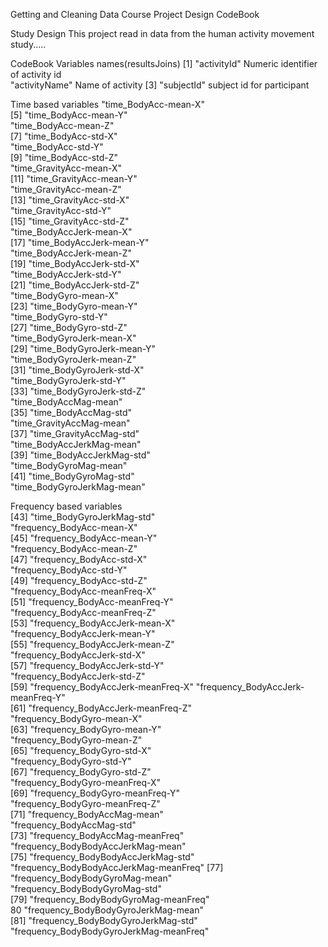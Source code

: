 Getting and Cleaning Data    Course Project Design CodeBookStudy DesignThis project read in data from the human activity movement study.....   CodeBookVariables names(resultsJoins) [1] "activityId"      Numeric identifier of activity id                       "activityName"     Name of activity [3] "subjectId"          subject id for participantTime based variables   "time_BodyAcc-mean-X"               [5] "time_BodyAcc-mean-Y"                    "time_BodyAcc-mean-Z"                    [7] "time_BodyAcc-std-X"                     "time_BodyAcc-std-Y"                     [9] "time_BodyAcc-std-Z"                     "time_GravityAcc-mean-X"                [11] "time_GravityAcc-mean-Y"                 "time_GravityAcc-mean-Z"                [13] "time_GravityAcc-std-X"                  "time_GravityAcc-std-Y"                 [15] "time_GravityAcc-std-Z"                  "time_BodyAccJerk-mean-X"               [17] "time_BodyAccJerk-mean-Y"                "time_BodyAccJerk-mean-Z"               [19] "time_BodyAccJerk-std-X"                 "time_BodyAccJerk-std-Y"                [21] "time_BodyAccJerk-std-Z"                 "time_BodyGyro-mean-X"                  [23] "time_BodyGyro-mean-Y"                "time_BodyGyro-std-Y"                   [27] "time_BodyGyro-std-Z"                    "time_BodyGyroJerk-mean-X"              [29] "time_BodyGyroJerk-mean-Y"               "time_BodyGyroJerk-mean-Z"              [31] "time_BodyGyroJerk-std-X"                "time_BodyGyroJerk-std-Y"               [33] "time_BodyGyroJerk-std-Z"                "time_BodyAccMag-mean"                  [35] "time_BodyAccMag-std"                   "time_GravityAccMag-mean"               [37] "time_GravityAccMag-std"                 "time_BodyAccJerkMag-mean"              [39] "time_BodyAccJerkMag-std"                "time_BodyGyroMag-mean"                 [41] "time_BodyGyroMag-std"                   "time_BodyGyroJerkMag-mean"     Frequency based variables        [43] "time_BodyGyroJerkMag-std"               "frequency_BodyAcc-mean-X"              [45] "frequency_BodyAcc-mean-Y"               "frequency_BodyAcc-mean-Z"              [47] "frequency_BodyAcc-std-X"                "frequency_BodyAcc-std-Y"               [49] "frequency_BodyAcc-std-Z"                "frequency_BodyAcc-meanFreq-X"          [51] "frequency_BodyAcc-meanFreq-Y"           "frequency_BodyAcc-meanFreq-Z"          [53] "frequency_BodyAccJerk-mean-X"           "frequency_BodyAccJerk-mean-Y"          [55] "frequency_BodyAccJerk-mean-Z"           "frequency_BodyAccJerk-std-X"           [57] "frequency_BodyAccJerk-std-Y"            "frequency_BodyAccJerk-std-Z"           [59] "frequency_BodyAccJerk-meanFreq-X"       "frequency_BodyAccJerk-meanFreq-Y"      [61] "frequency_BodyAccJerk-meanFreq-Z"       "frequency_BodyGyro-mean-X"             [63] "frequency_BodyGyro-mean-Y"             "frequency_BodyGyro-mean-Z"             [65] "frequency_BodyGyro-std-X"               "frequency_BodyGyro-std-Y"              [67] "frequency_BodyGyro-std-Z"               "frequency_BodyGyro-meanFreq-X"         [69] "frequency_BodyGyro-meanFreq-Y"          "frequency_BodyGyro-meanFreq-Z"         [71] "frequency_BodyAccMag-mean"              "frequency_BodyAccMag-std"              [73] "frequency_BodyAccMag-meanFreq"          "frequency_BodyBodyAccJerkMag-mean"     [75] "frequency_BodyBodyAccJerkMag-std"       "frequency_BodyBodyAccJerkMag-meanFreq" [77] "frequency_BodyBodyGyroMag-mean"         "frequency_BodyBodyGyroMag-std"         [79] "frequency_BodyBodyGyroMag-meanFreq"   80  "frequency_BodyBodyGyroJerkMag-mean"    [81] "frequency_BodyBodyGyroJerkMag-std"      "frequency_BodyBodyGyroJerkMag-meanFreq"